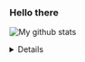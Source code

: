 ### Hello there

  ![My github stats](https://github-readme-stats.vercel.app/api?username=ellwoods&show_icons=true)

  <details>

- 📫 How to reach me: ...

[My occasional Blog]([https://medium.com/@steveellwoodnlc)

  [![Twitter](https://img.shields.io/twitter/url/https/twitter.com/SteveEllwoodWrk.svg?style=social&label=Follow%20%40SteveEllwoodWrk)](https://twitter.com/SteveEllwoodWrk)

  </details>

<!--
**ellwoods/ellwoods** is a ✨ _special_ ✨ repository because its `README.md` (this file) appears on your GitHub profile.

Here are some ideas to get you started:

- 🔭 I’m currently working on ...
- 🌱 I’m currently learning ...
- 👯 I’m looking to collaborate on ...
- 🤔 I’m looking for help with ...
- 💬 Ask me about ...
- 📫 How to reach me: ...
- 😄 Pronouns: ...
- ⚡ Fun fact: ...
-->
